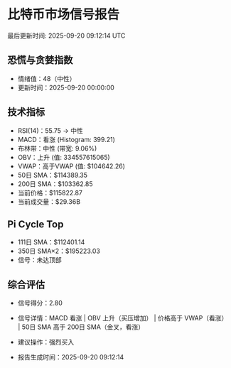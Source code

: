 # 比特币市场信号报告

最后更新时间: 2025-09-20 09:12:14 UTC

## 恐慌与贪婪指数
- 情绪值：48（中性）
- 更新时间：2025-09-20 00:00:00

## 技术指标
- RSI(14)：55.75 → 中性
- MACD：看涨 (Histogram: 399.21)
- 布林带：中性 (带宽: 9.06%)
- OBV：上升 (值: 334557615065)
- VWAP：高于VWAP (值: $104642.26)
- 50日 SMA：$114389.35
- 200日 SMA：$103362.85
- 当前价格：$115822.87
- 当前成交量：$29.36B

## Pi Cycle Top
- 111日 SMA：$112401.14
- 350日 SMA×2：$195223.03
- 信号：未达顶部

## 综合评估
- 信号得分：2.80
- 信号详情：MACD 看涨 | OBV 上升（买压增加） | 价格高于 VWAP（看涨） | 50日 SMA 高于 200日 SMA（金叉，看涨）
- 建议操作：强烈买入

- 报告生成时间：2025-09-20 09:12:14